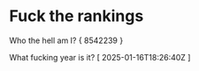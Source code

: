 # Fuck the rankings

Who the hell am I?
{ 8542239 }

What fucking year is it?
[ 2025-01-16T18:26:40Z ]
